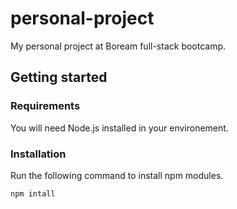 # personal-project
My personal project at Boream full-stack bootcamp.


## Getting started

### Requirements
You will need Node.js installed in your environement. 

### Installation
Run the following command to install npm modules.
````
npm intall
````

